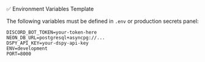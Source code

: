 ✅ Environment Variables Template

The following variables must be defined in `.env` or production secrets panel:

```env
DISCORD_BOT_TOKEN=your-token-here
NEON_DB_URL=postgresql+asyncpg://...
DSPY_API_KEY=your-dspy-api-key
ENV=development
PORT=8000
